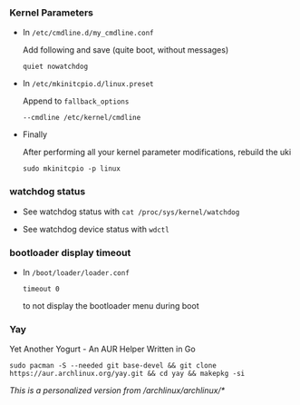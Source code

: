 ### Kernel Parameters

- In `/etc/cmdline.d/my_cmdline.conf`

  Add following and save (quite boot, without messages)
  ```
  quiet nowatchdog
  ```

- In `/etc/mkinitcpio.d/linux.preset`

  Append to `fallback_options`
  ```
  --cmdline /etc/kernel/cmdline
  ```

- Finally

  After performing all your kernel parameter modifications, rebuild the uki
  ```
  sudo mkinitcpio -p linux
  ```

### watchdog status

- See watchdog status with `cat /proc/sys/kernel/watchdog`

- See watchdog device status with `wdctl`

### bootloader display timeout

- In `/boot/loader/loader.conf`
  ```
  timeout 0
  ```
  to not display the bootloader menu during boot

### Yay
Yet Another Yogurt - An AUR Helper Written in Go
```
sudo pacman -S --needed git base-devel && git clone https://aur.archlinux.org/yay.git && cd yay && makepkg -si
```

*This is a personalized version from /archlinux/archlinux/\**

